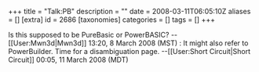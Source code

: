 +++
title = "Talk:PB"
description = ""
date = 2008-03-11T06:05:10Z
aliases = []
[extra]
id = 2686
[taxonomies]
categories = []
tags = []
+++

Is this supposed to be PureBasic or PowerBASIC? --[[User:Mwn3d|Mwn3d]] 13:20, 8 March 2008 (MST)
: It might also refer to PowerBuilder.  Time for a disambiguation page. --[[User:Short Circuit|Short Circuit]] 00:05, 11 March 2008 (MDT)
